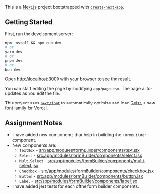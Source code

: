 This is a [Next.js](https://nextjs.org) project bootstrapped with [`create-next-app`](https://nextjs.org/docs/app/api-reference/cli/create-next-app).

## Getting Started

First, run the development server:

```bash
npm install && npm run dev
# or
yarn dev
# or
pnpm dev
# or
bun dev
```

Open [http://localhost:3000](http://localhost:3000) with your browser to see the result.

You can start editing the page by modifying `app/page.tsx`. The page auto-updates as you edit the file.

This project uses [`next/font`](https://nextjs.org/docs/app/building-your-application/optimizing/fonts) to automatically optimize and load [Geist](https://vercel.com/font), a new font family for Vercel.

## Assignment Notes

- I have added new components that help in building the `FormBuilder` component.
- New components are:
  - `TextBox` - [src/app/modules/formBuilder/components/text.jsx](text.jsx)
  - `Select` - [src/app/modules/formBuilder/components/select.jsx](select.jsx)
  - `MultiSelect` - [src/app/modules/formBuilder/components/multi-select.jsx](multi-select.jsx)
  - `Checkbox` - [src/app/modules/formBuilder/components/checkbox.jsx](checkbox.jsx)
  - `Button` - [src/app/modules/formBuilder/components/button.jsx](button.jsx)
  - `Label` - [src/app/modules/formBuilder/components/label.jsx](label.jsx)
- I have added jest tests for each ofthe form builder components.
